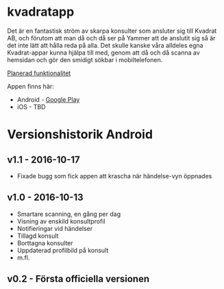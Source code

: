 # kvadratapp
Det är en fantastisk ström av skarpa konsulter som ansluter sig till Kvadrat AB, och förutom att man då och då ser på Yammer att de anslutit sig så är det inte lätt att hålla reda på alla.
Det skulle kanske våra alldeles egna Kvadrat-appar kunna hjälpa till med, genom att då och då scanna av hemsidan och gör den smidigt sökbar i mobiltelefonen.

[Planerad funktionalitet](https://github.com/bolddp/kvadratapp/wiki/Planerad-funktionalitet)

Appen finns här:
* Android - [Google Play](https://play.google.com/store/apps/details?id=se.danielkonsult.www.kvadratab)
* iOS - TBD

# Versionshistorik Android

## v1.1 - 2016-10-17

* Fixade bugg som fick appen att krascha när händelse-vyn öppnades

## v1.0 - 2016-10-13

* Smartare scanning, en gång per dag
* Visning av enskild konsultprofil
* Notifieringar vid händelser
 * Tillagd konsult
 * Borttagna konsulter
 * Uppdaterad profilbild på konsult
 * m.fl.

## v0.2 - Första officiella versionen
